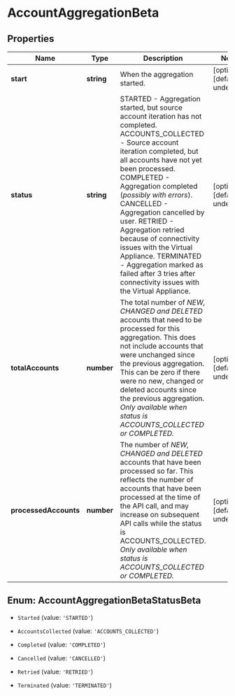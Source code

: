 # AccountAggregationBeta

## Properties

Name | Type | Description | Notes
------------ | ------------- | ------------- | -------------
**start** | **string** | When the aggregation started. | [optional] [default to undefined]
**status** | **string** | STARTED - Aggregation started, but source account iteration has not completed.  ACCOUNTS_COLLECTED - Source account iteration completed, but all accounts have not yet been processed.  COMPLETED - Aggregation completed (*possibly with errors*).  CANCELLED - Aggregation cancelled by user.  RETRIED - Aggregation retried because of connectivity issues with the Virtual Appliance.  TERMINATED - Aggregation marked as failed after 3 tries after connectivity issues with the Virtual Appliance.  | [optional] [default to undefined]
**totalAccounts** | **number** | The total number of *NEW, CHANGED and DELETED* accounts that need to be processed for this aggregation. This does not include accounts that were unchanged since the previous aggregation. This can be zero if there were no new, changed or deleted accounts since the previous aggregation. *Only available when status is ACCOUNTS_COLLECTED or COMPLETED.* | [optional] [default to undefined]
**processedAccounts** | **number** | The number of *NEW, CHANGED and DELETED* accounts that have been processed so far. This reflects the number of accounts that have been processed at the time of the API call, and may increase on subsequent API calls while the status is ACCOUNTS_COLLECTED. *Only available when status is ACCOUNTS_COLLECTED or COMPLETED.* | [optional] [default to undefined]



## Enum: AccountAggregationBetaStatusBeta


* `Started` (value: `'STARTED'`)

* `AccountsCollected` (value: `'ACCOUNTS_COLLECTED'`)

* `Completed` (value: `'COMPLETED'`)

* `Cancelled` (value: `'CANCELLED'`)

* `Retried` (value: `'RETRIED'`)

* `Terminated` (value: `'TERMINATED'`)



